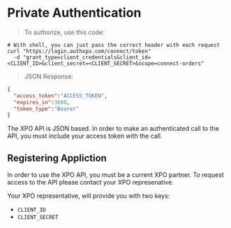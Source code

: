 # Private Authentication

> To authorize, use this code:

```shell
# With shell, you can just pass the correct header with each request
curl "https://login.authxpo.com/connect/token"
  -d "grant_type=client_credentials&client_id=<CLIENT_ID>&client_secret=<CLIENT_SECRET>&scope=connect-orders"
```

> JSON Response:

```json
{
  "access_token":"ACCESS_TOKEN",
  "expires_in":3600,
  "token_type":"Bearer"
}
```

The XPO API is JSON based. In order to make an authenticated call to the API, you must include your access token with the call.

## Registering Appliction

In order to use the XPO API, you must be a current XPO partner. To request access to the API please contact your XPO represenative.

Your XPO representative, will provide you with two keys:

* `CLIENT_ID`
* `CLIENT_SECRET`
